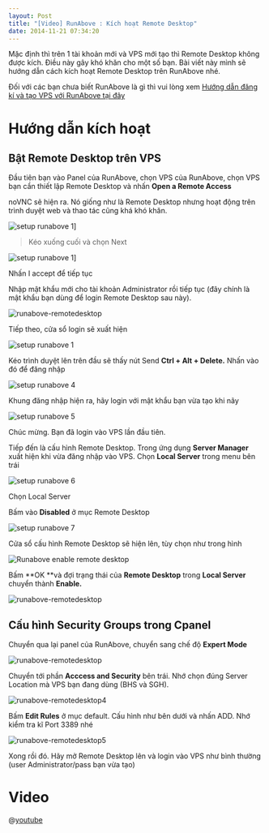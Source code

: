 ```yaml
---
layout: Post
title: "[Video] RunAbove : Kích hoạt Remote Desktop"
date: 2014-11-21 07:34:20
---
```


Mặc định thì trên 1 tài khoản mới và VPS mới tạo thì Remote Desktop không được kích. Điều này gây khó khăn cho một số bạn. Bài viết này mình sẽ hướng dẫn cách kích hoạt Remote Desktop trên RunAbove nhé.

Đối với các bạn chưa biết RunAbove là gì thì vui lòng xem [Hướng dẫn đăng kí và tạo VPS với RunAbove tại đây](/runabove-6-thang-vps-windows-mien-phi/ "RunAbove : 6 tháng VPS 2GB RAM Windows miễn phí")

# Hướng dẫn kích hoạt

## Bật Remote Desktop trên VPS

Đầu tiên bạn vào Panel của RunAbove, chọn VPS của RunAbove, chọn VPS bạn cần thiết lập Remote Desktop và nhấn **Open a Remote Access**

noVNC sẽ hiện ra. Nó giống như là Remote Desktop nhưng hoạt động trên trình duyệt web và thao tác cũng khá khó khăn.

![setup runabove 1](/images/2015/01/setup-runabove-1_jyga0d.jpg)]

> Kéo xuống cuối và chọn Next

![setup runabove 1](/images/2015/01/setup-runabove-2_rfymt7.jpg)]

Nhấn I accept để tiếp tục

Nhập mật khẩu mới cho tài khoản Administrator rồi tiếp tục (đây chính là mật khẩu bạn dùng để login Remote Desktop sau này).

![runabove-remotedesktop](/images/2015/01/runabove-remotedesktop_rlkqjl.jpg)

Tiếp theo, cửa sổ login sẽ xuất hiện

![setup runabove 1](/images/2015/01/setup-runabove-3_xnb0om.jpg)

Kéo trình duyệt lên trên đầu sẽ thấy nút Send **Ctrl + Alt + Delete.** Nhấn vào đó để đăng nhập

![setup runabove 4](/images/2015/01/setup-runabove-4_rxxrkb.jpg)

Khung đăng nhập hiện ra, hãy login với mật khẩu bạn vừa tạo khi nãy

![setup runabove 5](/images/2015/01/setup-runabove-5_gwutki.jpg)

Chúc mừng. Bạn đã login vào VPS lần đầu tiên.

Tiếp đến là cấu hình Remote Desktop. Trong ứng dụng **Server Manager** xuất hiện khi vừa đăng nhập vào VPS. Chọn **Local Server** trong menu bên trái

![setup runabove 6](/images/2015/01/setup-runabove-6_dn4obx.jpg)

Chọn Local Server

Bấm vào **Disabled** ở mục Remote Desktop

![setup runabove 7](/images/2015/01/setup-runabove-7_btsyrt.jpg)

Cửa sổ cấu hình Remote Desktop sẽ hiện lên, tùy chọn như trong hình

![Runabove enable remote desktop](/images/2015/01/setup-runabove-9_hqbecs.jpg)

Bấm **OK **và đợi trạng thái của **Remote Desktop** trong **Local Server** chuyển thành **Enable.**

![runabove-remotedesktop](/images/2015/01/runabove-remotedesktop21_rtioqd.jpg)

## Cấu hình Security Groups trong Cpanel

Chuyển qua lại panel của RunAbove, chuyển sang chế độ **Expert Mode**

![runabove-remotedesktop](/images/2015/01/runabove-remotedesktop3_n3trw8.jpg)

Chuyển tới phần **Acccess and Security** bên trái. Nhớ chọn đúng Server Location mà VPS bạn đang dùng (BHS và SGH).

![runabove-remotedesktop4](/images/2015/01/runabove-remotedesktop4_lw48tu.jpg)

Bấm **Edit Rules** ở mục default. Cấu hình như bên dưới và nhấn ADD. Nhớ kiểm tra kĩ Port 3389 nhé

![runabove-remotedesktop5](/images/2015/01/runabove-remotedesktop5_byllmd.jpg)

Xong rồi đó. Hãy mở Remote Desktop lên và login vào VPS như bình thường (user Administrator/pass bạn vừa tạo)

# Video

@[youtube](Snu1oUgvk8o)
